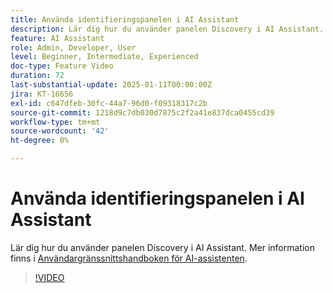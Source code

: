```yaml
---
title: Använda identifieringspanelen i AI Assistant
description: Lär dig hur du använder panelen Discovery i AI Assistant.
feature: AI Assistant
role: Admin, Developer, User
level: Beginner, Intermediate, Experienced
doc-type: Feature Video
duration: 72
last-substantial-update: 2025-01-11T00:00:00Z
jira: KT-16656
exl-id: c647dfeb-30fc-44a7-96d0-f09318317c2b
source-git-commit: 1218d9c7db030d7875c2f2a41e837dca0455cd39
workflow-type: tm+mt
source-wordcount: '42'
ht-degree: 0%

---
```


# Använda identifieringspanelen i AI Assistant

Lär dig hur du använder panelen Discovery i AI Assistant. Mer information finns i [Användargränssnittshandboken för AI-assistenten](https://experienceleague.adobe.com/sv/docs/experience-platform/ai-assistant/ui-guide#use-discoverability).

>[!VIDEO](https://video.tv.adobe.com/v/3440962/?learn=on&enablevpops)
